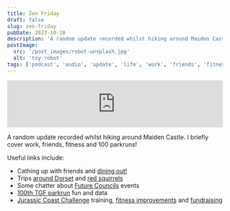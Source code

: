 ```yaml
---
title: Zen Friday
draft: false
slug: zen-friday
pubDate: 2023-10-20
description: 'A random update recorded whilst hiking around Maiden Castle. I briefly cover work, friends, fitness and 100 parkruns!'
postImage:
  src: '/post_images/robot-unsplash.jpg'
  alt: 'toy robot'
tags: ['podcast', 'audio', 'update', 'life', 'work', 'friends', 'fitness']
---
```


<iframe src="https://embed.acast.com/660872d53207c3001751e852/zen-friday?accentColor=F0F2F5&bgColor=e40404&secondaryColor=F0F2F5" frameBorder="0" width="100%" height="110px" className="audioplayer"></iframe>

A random update recorded whilst hiking around Maiden Castle. I briefly cover work, friends, fitness and 100 parkruns!

Useful links include:

- Cathing up with friends and [dining out!](https://mallowlondon.com/)
- Trips [around Dorset](https://www.nationaltrust.org.uk/visit/dorset/corfe-castle) and [red squirrels](https://www.nationaltrust.org.uk/visit/dorset/brownsea-island/the-rare-red-squirrel-on-brownsea-island)
- Some chatter about [Future Councils](https://dluhcdigital.blog.gov.uk/2023/09/07/future-councils-gathering-feedback-from-the-sector/) events
- [100th TGF parkrun](https://fb.watch/nOm-Lv99vn/) fun and data
- [Jurassic Coast Challenge](https://www.ultrachallenge.com/jurassic-coast-challenge/) training, [fitness improvements](https://www.strava.com/athletes/1170885) and [fundraising](https://www.justgiving.com/page/disco-jurassic-challenge)
